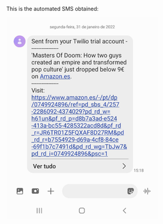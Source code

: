 This is the automated SMS obtained:

<img align="middle" width="400" height="" src="/repo_files/day_47.jpeg">